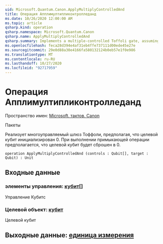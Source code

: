 ```yaml
---
uid: Microsoft.Quantum.Canon.ApplyMultiplyControlledAnd
title: Операция Апплимултипликонтролледанд
ms.date: 10/26/2020 12:00:00 AM
ms.topic: article
qsharp.kind: operation
qsharp.namespace: Microsoft.Quantum.Canon
qsharp.name: ApplyMultiplyControlledAnd
qsharp.summary: Implements a multiple-controlled Toffoli gate, assuming that target qubit is initialized 0.  The adjoint operation assumes that the target qubit will be reset to 0.
ms.openlocfilehash: feca28d394e4af31eb4ffe737111d00ede45e27e
ms.sourcegitcommit: 29e0d88a30e4166fa580132124b0eb57e1f0e986
ms.translationtype: MT
ms.contentlocale: ru-RU
ms.lasthandoff: 10/27/2020
ms.locfileid: "92717959"
---
```

# <a name="applymultiplycontrolledand-operation"></a>Операция Апплимултипликонтролледанд

Пространство имен: [Microsoft. тактов. Canon](xref:Microsoft.Quantum.Canon)

Пакеты [](https://nuget.org/packages/)


Реализует многоуправляемый шлюз Тоффоли, предполагая, что целевой кубит инициализирован 0.  При выполнении примыкающей операции предполагается, что целевой кубит будет сброшен в 0.

```qsharp
operation ApplyMultiplyControlledAnd (controls : Qubit[], target : Qubit) : Unit
```


## <a name="input"></a>Входные данные

### <a name="controls--qubit"></a>элементы управления: [кубит](xref:microsoft.quantum.lang-ref.qubit)[]

Управление Кубитс


### <a name="target--qubit"></a>Целевой объект: [кубит](xref:microsoft.quantum.lang-ref.qubit)

Целевой кубит



## <a name="output--unit"></a>Выходные данные: [единица измерения](xref:microsoft.quantum.lang-ref.unit)


